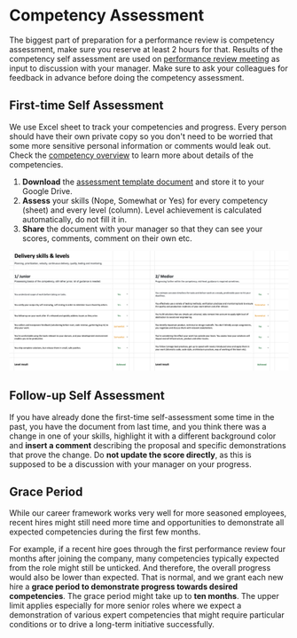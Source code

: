 # Competency Assessment

The biggest part of preparation for a performance review is competency assessment, make sure you reserve at least 2 hours for that. Results of the competency self assessment are used on [performance review meeting](performance-review.md) as input to discussion with your manager. Make sure to ask your colleagues for feedback in advance before doing the competency assessment.

## First-time Self Assessment

We use Excel sheet to track your competencies and progress. Every person should have their own private copy so you don't need to be worried that some more sensitive personal information or comments would leak out. Check the [competency overview](../score.md#competencies) to learn more about details of the competencies.

1. **Download** the [assessment template document](https://github.com/Carvago/career-framework/blob/main/assessment-template.xlsx) and store it to your Google Drive.
1. **Assess** your skills (Nope, Somewhat or Yes) for every competency (sheet) and every level (column). Level achievement is calculated automatically, do not fill it in.
1. **Share** the document with your manager so that they can see your scores, comments, comment on their own etc.

![image](../assets/assessment-template-example.png)

## Follow-up Self Assessment

If you have already done the first-time self-assessment some time in the past, you have the document from last time, and you think there was a change in one of your skills, highlight it with a different background color and **insert a comment** describing the proposal and specific demonstrations that prove the change. Do **not update the score directly**, as this is supposed to be a discussion with your manager on your progress.

## Grace Period

While our career framework works very well for more seasoned employees, recent hires might still need more time and opportunities to demonstrate all expected competencies during the first few months.

For example, if a recent hire goes through the first performance review four months after joining the company, many competencies typically expected from the role might still be unticked. And therefore, the overall progress would also be lower than expected. That is normal, and we grant each new hire a **grace period to demonstrate progress towards desired competencies**. The grace period might take up to **ten months**. The upper limit applies especially for more senior roles where we expect a demonstration of various expert competencies that might require particular conditions or to drive a long-term initiative successfully.
